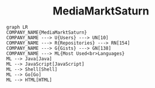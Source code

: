 <h1 align="center">MediaMarktSaturn</h1>

```mermaid
graph LR
COMPANY_NAME{MediaMarktSaturn}
COMPANY_NAME ---> U{Users} ---> UN[10]
COMPANY_NAME ---> R{Repositories} ---> RN[154]
COMPANY_NAME ---> G{Gists} ---> GN[138]
COMPANY_NAME ---> ML{Most Used<br>Languages}
ML --> Java[Java]
ML --> JavaScript[JavaScript]
ML --> Shell[Shell]
ML --> Go[Go]
ML --> HTML[HTML]
```
